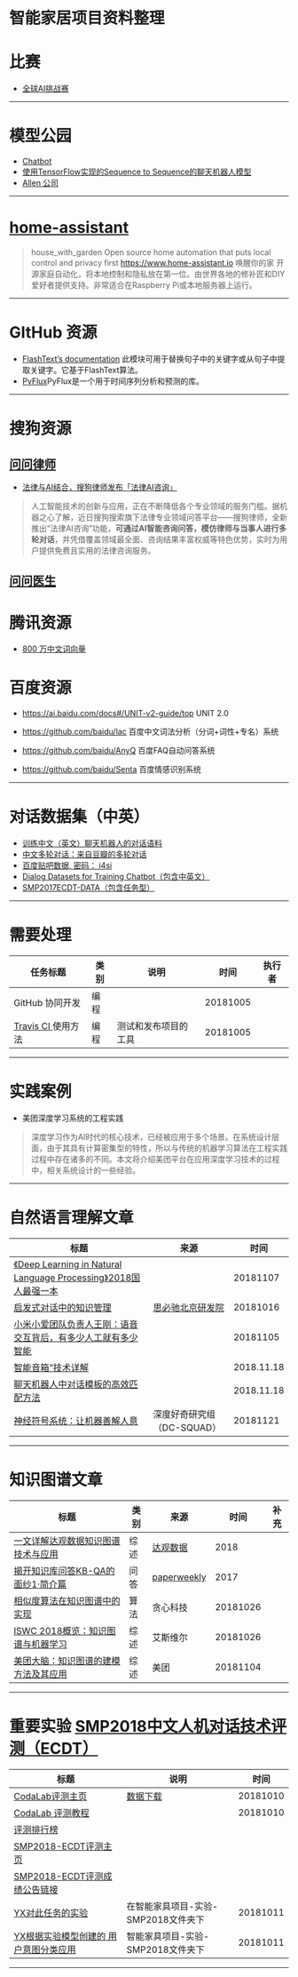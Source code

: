 
# 智能家居项目资料整理


# 比赛

+ [全球AI挑战赛](https://challenger.ai/)

---

# 模型公园

+ [Chatbot](https://modelzoo.co/model/chatbot) 
+ [使用TensorFlow实现的Sequence to Sequence的聊天机器人模型](https://github.com/qhduan/Seq2Seq_Chatbot_QA)
+ [Allen 公司](http://demo.allennlp.org/machine-comprehension)

------

# [home-assistant](https://github.com/home-assistant/home-assistant)
> house_with_garden Open source home automation that puts local control and privacy first https://www.home-assistant.io
唤醒你的家 开源家庭自动化，将本地控制和隐私放在第一位。由世界各地的修补匠和DIY爱好者提供支持。非常适合在Raspberry Pi或本地服务器上运行。

-----

# GItHub 资源

+ [FlashText’s documentation](https://flashtext.readthedocs.io/en/latest/) 此模块可用于替换句子中的关键字或从句子中提取关键字。它基于FlashText算法。
+ [PyFlux](https://pyflux.readthedocs.io/en/latest/index.html)PyFlux是一个用于时间序列分析和预测的库。

---

# 搜狗资源

## [问问律师](https://zhuanjia.sogou.com/lvshi/)
+ [法律与AI结合，搜狗律师发布「法律AI咨询」](https://www.jiqizhixin.com/articles/110701)
> 人工智能技术的创新与应用，正在不断降低各个专业领域的服务门槛。据机器之心了解，近日搜狗搜索旗下法律专业领域问答平台——搜狗律师，全新推出“法律AI咨询”功能，**可通过AI智能咨询问答，模仿律师与当事人进行多轮对话**，并凭借覆盖领域最全面、咨询结果丰富权威等特色优势，实时为用户提供免费且实用的法律咨询服务。

## [问问医生](https://zhuanjia.sogou.com/yisheng/)

# 腾讯资源

+ [800 万中文词向量](https://www.jiqizhixin.com/articles/2018-10-19-16)

# 百度资源

+ https://ai.baidu.com/docs#/UNIT-v2-guide/top UNIT 2.0 

+ https://github.com/baidu/lac 百度中文词法分析（分词+词性+专名）系统
+ https://github.com/baidu/AnyQ 百度FAQ自动问答系统
+ https://github.com/baidu/Senta 百度情感识别系统

---


# 对话数据集（中英）
+ [训练中文（英文）聊天机器人的对话语料](https://github.com/candlewill/Dialog_Corpus)
+ [中文多轮对话：来自豆瓣的多轮对话](https://github.com/MarkWuNLP/MultiTurnResponseSelection)
+ [百度贴吧数据, 密码： i4si](https://pan.baidu.com/s/1mUknfwy1nhSM7XzH8xi7gQ)
+ [Dialog Datasets for Training Chatbot（包含中英文）](https://github.com/EternalFeather/Chatbot-Training-Corpus)
+ [SMP2017ECDT-DATA（包含任务型）](https://github.com/HITlilingzhi/SMP2017ECDT-DATA)


---

# 需要处理

|任务标题|类别|说明|时间|执行者|
|-|-|-|-|-|
|GitHub 协同开发 | 编程 | |20181005||
|[Travis CI ](https://travis-ci.com/) 使用方法|编程|测试和发布项目的工具|20181005|

---

# 实践案例

+ 美团深度学习系统的工程实践
> 深度学习作为AI时代的核心技术，已经被应用于多个场景。在系统设计层面，由于其具有计算密集型的特性，所以与传统的机器学习算法在工程实践过程中存在诸多的不同。本文将介绍美团平台在应用深度学习技术的过程中，相关系统设计的一些经验。

----

# 自然语言理解文章

|标题|来源|时间|
|-|-|-|
|[《Deep Learning in Natural Language Processing》2018国人最强一本](https://www.springer.com/gp/book/9789811052088)||20181107|
|[启发式对话中的知识管理](https://www.jiqizhixin.com/articles/2018-10-15-27)|[思必驰北京研发院](https://www.jiqizhixin.com/users/f8eb7be1-5851-4090-8e9b-292f2cd5e488)|20181016|
| [小米小爱团队负责人王刚：语音交互背后，有多少人工就有多少智能](https://blog.csdn.net/dQCFKyQDXYm3F8rB0/article/details/79933707)||20181105|
|[智能音箱”技术详解](https://blog.csdn.net/weixin_42082222/article/details/80529850)||2018.11.18|
|[聊天机器人中对话模板的高效匹配方法](https://blog.csdn.net/malefactor/article/details/52166235)||2018.11.18|
|[神经符号系统：让机器善解人意](https://www.jiqizhixin.com/articles/101402)|深度好奇研究组（DC-SQUAD）|20181121||

---

# 知识图谱文章

|标题|类别|来源|时间|补充|
|-|-|-|-|-|
|[一文详解达观数据知识图谱技术与应用](http://www.datagrand.com/blog/technology.html)|综述|[达观数据](http://www.datagrand.com/)|2018||
|[揭开知识库问答KB-QA的面纱1·简介篇](揭开知识库问答KB-QA的面纱1·简介篇)|问答|[paperweekly](https://www.paperweekly.site/home)|2017||
|[相似度算法在知识图谱中的实现](https://www.jiqizhixin.com/articles/2018-10-26-4)|算法|贪心科技 |20181026||
|[ISWC 2018概览：知识图谱与机器学习](https://www.jiqizhixin.com/articles/2018-10-26-12)|综述|艾斯维尔|20181026|
|[美团大脑：知识图谱的建模方法及其应用](https://www.jiqizhixin.com/articles/2018-11-02-16)|综述|美团|20181104|

---

# 重要实验 [SMP2018中文人机对话技术评测（ECDT）](http://smp2018.cips-smp.org/ecdt_index.html)

|标题|说明|时间|
|-|-|-|
|[CodaLab评测主页](https://worksheets.codalab.org/worksheets/0x27203f932f8341b79841d50ce0fd684f/)|[数据下载](https://worksheets.codalab.org/worksheets/0x27203f932f8341b79841d50ce0fd684f/#)|20181010|
|[CodaLab 评测教程](https://worksheets.codalab.org/worksheets/0x1a7d7d33243c476984ff3d151c4977d4/)||20181010|
|[评测排行榜](https://smp2018ecdt.github.io/Leader-board/)|||
|[SMP2018-ECDT评测主页](http://smp2018.cips-smp.org/ecdt_index.html)|||
|[SMP2018-ECDT评测成绩公告链接](https://mp.weixin.qq.com/s/_VHEuXzR7oXRTo5loqJp8A)|||
|[YX对此任务的实验](实验/SMP2018/SMP2018_Baseline_Model.ipynb)|在智能家具项目-实验-SMP2018文件夹下|20181011|
|[YX根据实验模型创建的 用户意图分类应用](实验/SMP2018/用户意图分类APP/APP说明和使用APP.ipynb)|智能家具项目-实验-SMP2018文件夹下|20181011|

---
